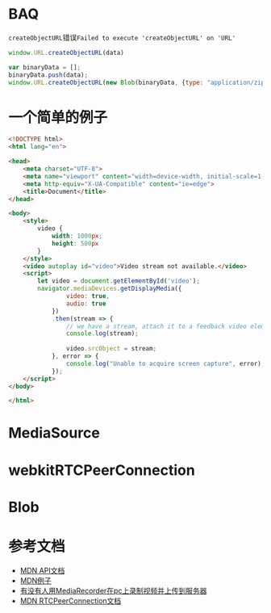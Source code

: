 # BAQ

`createObjectURL`错误`Failed to execute 'createObjectURL' on 'URL'`
```js
window.URL.createObjectURL(data)

var binaryData = [];
binaryData.push(data);
window.URL.createObjectURL(new Blob(binaryData, {type: "application/zip"}));
```

# 一个简单的例子

```html
<!DOCTYPE html>
<html lang="en">

<head>
    <meta charset="UTF-8">
    <meta name="viewport" content="width=device-width, initial-scale=1.0">
    <meta http-equiv="X-UA-Compatible" content="ie=edge">
    <title>Document</title>
</head>

<body>
    <style>
        video {
            width: 1000px;
            height: 500px
        }
    </style>
    <video autoplay id="video">Video stream not available.</video>
    <script>
        let video = document.getElementById('video');
        navigator.mediaDevices.getDisplayMedia({
                video: true,
                audio: true
            })
            .then(stream => {
                // we have a stream, attach it to a feedback video element
                console.log(stream);
                
                video.srcObject = stream;
            }, error => {
                console.log("Unable to acquire screen capture", error);
            });
    </script>
</body>

</html>
```

# MediaSource

# webkitRTCPeerConnection

# Blob


# 参考文档

- [MDN API文档](https://developer.mozilla.org/en-US/docs/Web/API/WebRTC_API/Taking_still_photos#Get_the_video)
- [MDN例子](https://mdn-samples.mozilla.org/s/webrtc-capturestill/)
- [有没有人用MediaRecorder在pc上录制视频并上传到服务器](https://segmentfault.com/q/1010000011489899)
- [MDN RTCPeerConnection文档](https://developer.mozilla.org/zh-CN/docs/Web/API/RTCPeerConnection)